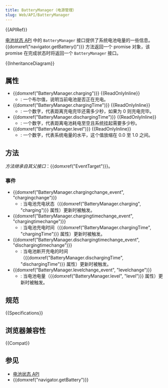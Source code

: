 ```yaml
---
title: BatteryManager（电源管理）
slug: Web/API/BatteryManager
---
```


{{APIRef}}

[电池状态 API](/zh-CN/docs/Web/API/Battery_Status_API) 中的 `BatteryManager` 接口提供了系统电池电量的一些信息。{{domxref("navigator.getBattery()")}} 方法返回一个 promise 对象，该 promise 在完成状态时将返回一个 `BatteryManager` 接口。

{{InheritanceDiagram}}

## 属性

- {{domxref("BatteryManager.charging")}} {{ReadOnlyInline}}
  - : 一个布尔值，说明当前电池是否正在充电。
- {{domxref("BatteryManager.chargingTime")}} {{ReadOnlyInline}}
  - : 一个数字，代表距离充电完毕还需多少秒，如果为 0 则充电完毕。
- {{domxref("BatteryManager.dischargingTime")}} {{ReadOnlyInline}}
  - : 一个数字，代表距离电池耗电至空且系统挂起需要多少秒。
- {{domxref("BatteryManager.level")}} {{ReadOnlyInline}}
  - : 一个数字，代表系统电量的水平，这个值放缩在 0.0 至 1.0 之间。

## 方法

_方法继承自其父接口_：{{domxref("EventTarget")}}。

### 事件

- {{domxref("BatteryManager.chargingchange_event", "chargingchange")}}
  - : 当电池充电状态（{{domxref("BatteryManager.charging", "charging")}} 属性）更新时被触发。
- {{domxref("BatteryManager.chargingtimechange_event", "chargingtimechange")}}
  - : 当电池充电时间（{{domxref("BatteryManager.chargingTime", "chargingTime")}} 属性）更新时被触发。
- {{domxref("BatteryManager.dischargingtimechange_event", "dischargingtimechange")}}
  - : 当电池断开充电的时间（{{domxref("BatteryManager.dischargingTime", "dischargingTime")}} 属性）更新时被触发。
- {{domxref("BatteryManager.levelchange_event", "levelchange")}}
  - : 当电池电量（{{domxref("BatteryManager.level", "level")}} 属性）更新时被触发。

## 规范

{{Specifications}}

## 浏览器兼容性

{{Compat}}

## 参见

- [电池状态 API](/zh-CN/docs/Web/API/Battery_Status_API)
- {{domxref("navigator.getBattery")}}
